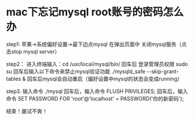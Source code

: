 # mac下忘记mysql root账号的密码怎么办
step1:
苹果->系统偏好设置->最下边点mysql 在弹出页面中 关闭mysql服务（点击stop mysql server）

step2：
进入终端输入：cd /usr/local/mysql/bin/
回车后 登录管理员权限 sudo su
回车后输入以下命令来禁止mysql验证功能 ./mysqld_safe --skip-grant-tables &
回车后mysql会自动重启（偏好设置中mysql的状态会变成running）

step3. 
输入命令 ./mysql
回车后，输入命令 FLUSH PRIVILEGES; 
回车后，输入命令 SET PASSWORD FOR 'root'@'localhost' = PASSWORD('你的新密码');

结束！屡试不爽！


